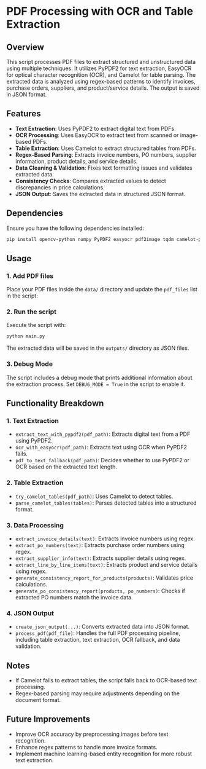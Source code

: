 # PDF Processing with OCR and Table Extraction

## Overview
This script processes PDF files to extract structured and unstructured data using multiple techniques. It utilizes PyPDF2 for text extraction, EasyOCR for optical character recognition (OCR), and Camelot for table parsing. The extracted data is analyzed using regex-based patterns to identify invoices, purchase orders, suppliers, and product/service details. The output is saved in JSON format.

## Features
- **Text Extraction**: Uses PyPDF2 to extract digital text from PDFs.
- **OCR Processing**: Uses EasyOCR to extract text from scanned or image-based PDFs.
- **Table Extraction**: Uses Camelot to extract structured tables from PDFs.
- **Regex-Based Parsing**: Extracts invoice numbers, PO numbers, supplier information, product details, and service details.
- **Data Cleaning & Validation**: Fixes text formatting issues and validates extracted data.
- **Consistency Checks**: Compares extracted values to detect discrepancies in price calculations.
- **JSON Output**: Saves the extracted data in structured JSON format.

## Dependencies
Ensure you have the following dependencies installed:
```sh
pip install opencv-python numpy PyPDF2 easyocr pdf2image tqdm camelot-py
```

## Usage
### 1. Add PDF files
Place your PDF files inside the `data/` directory and update the `pdf_files` list in the script:

### 2. Run the script
Execute the script with:
```sh
python main.py
```
The extracted data will be saved in the `outputs/` directory as JSON files.

### 3. Debug Mode
The script includes a debug mode that prints additional information about the extraction process. Set `DEBUG_MODE = True` in the script to enable it.

## Functionality Breakdown
### 1. Text Extraction
- `extract_text_with_pypdf2(pdf_path)`: Extracts digital text from a PDF using PyPDF2.
- `ocr_with_easyocr(pdf_path)`: Extracts text using OCR when PyPDF2 fails.
- `pdf_to_text_fallback(pdf_path)`: Decides whether to use PyPDF2 or OCR based on the extracted text length.

### 2. Table Extraction
- `try_camelot_tables(pdf_path)`: Uses Camelot to detect tables.
- `parse_camelot_tables(tables)`: Parses detected tables into a structured format.

### 3. Data Processing
- `extract_invoice_details(text)`: Extracts invoice numbers using regex.
- `extract_po_numbers(text)`: Extracts purchase order numbers using regex.
- `extract_supplier_info(text)`: Extracts supplier details using regex.
- `extract_line_by_line_items(text)`: Extracts product and service details using regex.
- `generate_consistency_report_for_products(products)`: Validates price calculations.
- `generate_po_consistency_report(products, po_numbers)`: Checks if extracted PO numbers match the invoice data.

### 4. JSON Output
- `create_json_output(...)`: Converts extracted data into JSON format.
- `process_pdf(pdf_file)`: Handles the full PDF processing pipeline, including table extraction, text extraction, OCR fallback, and data validation.

## Notes
- If Camelot fails to extract tables, the script falls back to OCR-based text processing.
- Regex-based parsing may require adjustments depending on the document format.

## Future Improvements
- Improve OCR accuracy by preprocessing images before text recognition.
- Enhance regex patterns to handle more invoice formats.
- Implement machine learning-based entity recognition for more robust text extraction.



